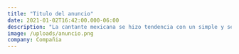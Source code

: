 ```yaml
---
title: "Titulo del anuncio"
date: 2021-01-02T16:42:00.000-06:00
description: "La cantante mexicana se hizo tendencia con un simple y sencillo mensaje con el que se despidió del 2020."
image: /uploads/anuncio.png
company: Compañia
---
```


